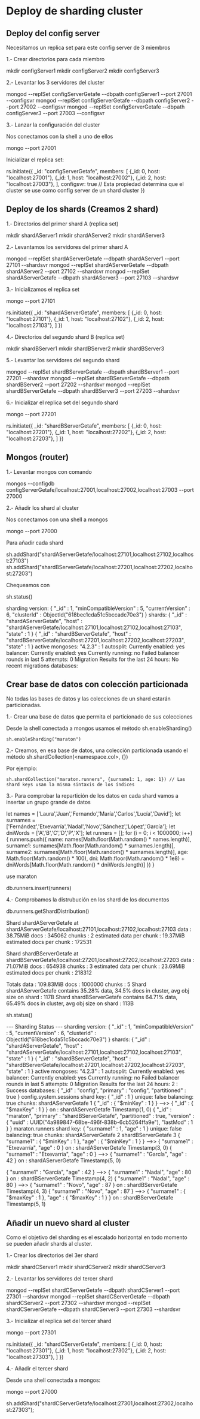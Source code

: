 # Deploy de sharding cluster

## Deploy del config server

Necesitamos un replica set para este config server de 3 miembros

1.- Crear directorios para cada miembro

mkdir configServer1
mkdir configServer2
mkdir configServer3

2.- Levantar los 3 servidores del cluster

mongod --replSet configServerGetafe --dbpath configServer1 --port 27001 --configsvr
mongod --replSet configServerGetafe --dbpath configServer2 --port 27002 --configsvr
mongod --replSet configServerGetafe --dbpath configServer3 --port 27003 --configsvr

3.- Lanzar la configuración del cluster

Nos conectamos con la shell a uno de ellos

mongo --port 27001

Inicializar el replica set:

rs.initiate({
    _id: "configServerGetafe",
    members: [
        {_id: 0, host: "localhost:27001"},
        {_id: 1, host: "localhost:27002"},
        {_id: 2, host: "localhost:27003"},
    ],
    configsvr: true // Esta propiedad determina que el cluster se use como config server de un shard cluster
})


## Deploy de los shards (Creamos 2 shard)

1.- Directorios del primer shard A (replica set)

mkdir shardAServer1
mkdir shardAServer2
mkdir shardAServer3

2.- Levantamos los servidores del primer shard A

mongod --replSet shardAServerGetafe --dbpath shardAServer1 --port 27101 --shardsvr
mongod --replSet shardAServerGetafe --dbpath shardAServer2 --port 27102 --shardsvr
mongod --replSet shardAServerGetafe --dbpath shardAServer3 --port 27103 --shardsvr

3.- Inicializamos el replica set

mongo --port 27101

rs.initiate({
    _id: "shardAServerGetafe",
    members: [
        {_id: 0, host: "localhost:27101"},
        {_id: 1, host: "localhost:27102"},
        {_id: 2, host: "localhost:27103"},
    ]
})

4.- Directorios del segundo shard B (replica set)

mkdir shardBServer1
mkdir shardBServer2
mkdir shardBServer3

5.- Levantar los servidores del segundo shard

mongod --replSet shardBServerGetafe --dbpath shardBServer1 --port 27201 --shardsvr
mongod --replSet shardBServerGetafe --dbpath shardBServer2 --port 27202 --shardsvr
mongod --replSet shardBServerGetafe --dbpath shardBServer3 --port 27203 --shardsvr

6.- Inicializar el replica set del segundo shard 

mongo --port 27201

rs.initiate({
    _id: "shardBServerGetafe",
    members: [
        {_id: 0, host: "localhost:27201"},
        {_id: 1, host: "localhost:27202"},
        {_id: 2, host: "localhost:27203"},
    ]
})

## Mongos (router)

1.- Levantar mongos con comando

mongos --configdb configServerGetafe/localhost:27001,localhost:27002,localhost:27003 --port 27000

2.- Añadir los shard al cluster

Nos conectamos con una shell a mongos

mongo --port 27000

Para añadir cada shard

sh.addShard("shardAServerGetafe/localhost:27101,localhost:27102,localhost:27103")
sh.addShard("shardBServerGetafe/localhost:27201,localhost:27202,localhost:27203")

Chequeamos con

sh.status()

  sharding version: {
  	"_id" : 1,
  	"minCompatibleVersion" : 5,
  	"currentVersion" : 6,
  	"clusterId" : ObjectId("618bec1cda51c5bccadc70e3")
  }
  shards:
        {  "_id" : "shardAServerGetafe",  "host" : "shardAServerGetafe/localhost:27101,localhost:27102,localhost:27103",  "state" : 1 }
        {  "_id" : "shardBServerGetafe",  "host" : "shardBServerGetafe/localhost:27201,localhost:27202,localhost:27203",  "state" : 1 }
  active mongoses:
        "4.2.3" : 1
  autosplit:
        Currently enabled: yes
  balancer:
        Currently enabled:  yes
        Currently running:  no
        Failed balancer rounds in last 5 attempts:  0
        Migration Results for the last 24 hours: 
                No recent migrations
  databases:


## Crear base de datos con colección particionada

No todas las bases de datos y las colecciones de un shard estarán particionadas.

1.- Crear una base de datos que permita el particionado de sus colecciones

Desde la shell conectada a mongos usamos el método sh.enableSharding(<nombre-base-datos>)

```
sh.enableSharding("maraton")
```

2.- Creamos, en esa base de datos, una colección particionada usando el método sh.shardCollection(<namespace.col>, {<shard-keys>})

Por ejemplo:

```
sh.shardCollection("maraton.runners", {surname1: 1, age: 1}) // Las shard keys usan la misma sintaxis de los índices
```

3.- Para comprobar la repartición de los datos en cada shard vamos a insertar un grupo grande de datos

let names = ['Laura','Juan','Fernando','María','Carlos','Lucía','David'];
let surnames = ['Fernández','Etxevarría','Nadal','Novo','Sánchez','López','García'];
let dniWords = ['A','B','C','D','P','X'];
let runners = [];
for (i = 0; i < 1000000; i++) {
    runners.push({
        name: names[Math.floor(Math.random() * names.length)],
        surname1: surnames[Math.floor(Math.random() * surnames.length)],
        surname2: surnames[Math.floor(Math.random() * surnames.length)],
        age: Math.floor(Math.random() * 100),
        dni: Math.floor(Math.random() * 1e8) + dniWords[Math.floor(Math.random() * dniWords.length)]
    })
}

use maraton

db.runners.insert(runners)

4.- Comprobamos la distrubución en los shard de los documentos

db.runners.getShardDistribution()

Shard shardAServerGetafe at shardAServerGetafe/localhost:27101,localhost:27102,localhost:27103
 data : 38.75MiB docs : 345062 chunks : 2
 estimated data per chunk : 19.37MiB
 estimated docs per chunk : 172531

Shard shardBServerGetafe at shardBServerGetafe/localhost:27201,localhost:27202,localhost:27203
 data : 71.07MiB docs : 654938 chunks : 3
 estimated data per chunk : 23.69MiB
 estimated docs per chunk : 218312

Totals
 data : 109.83MiB docs : 1000000 chunks : 5
 Shard shardAServerGetafe contains 35.28% data, 34.5% docs in cluster, avg obj size on shard : 117B
 Shard shardBServerGetafe contains 64.71% data, 65.49% docs in cluster, avg obj size on shard : 113B

sh.status()

--- Sharding Status --- 
  sharding version: {
  	"_id" : 1,
  	"minCompatibleVersion" : 5,
  	"currentVersion" : 6,
  	"clusterId" : ObjectId("618bec1cda51c5bccadc70e3")
  }
  shards:
        {  "_id" : "shardAServerGetafe",  "host" : "shardAServerGetafe/localhost:27101,localhost:27102,localhost:27103",  "state" : 1 }
        {  "_id" : "shardBServerGetafe",  "host" : "shardBServerGetafe/localhost:27201,localhost:27202,localhost:27203",  "state" : 1 }
  active mongoses:
        "4.2.3" : 1
  autosplit:
        Currently enabled: yes
  balancer:
        Currently enabled:  yes
        Currently running:  no
        Failed balancer rounds in last 5 attempts:  0
        Migration Results for the last 24 hours: 
                2 : Success
  databases:
        {  "_id" : "config",  "primary" : "config",  "partitioned" : true }
                config.system.sessions
                        shard key: { "_id" : 1 }
                        unique: false
                        balancing: true
                        chunks:
                                shardAServerGetafe	1
                        { "_id" : { "$minKey" : 1 } } -->> { "_id" : { "$maxKey" : 1 } } on : shardAServerGetafe Timestamp(1, 0) 
        {  "_id" : "maraton",  "primary" : "shardBServerGetafe",  "partitioned" : true,  "version" : {  "uuid" : UUID("4a989847-68be-496f-838b-6cb5264ffa9e"),  "lastMod" : 1 } }
                maraton.runners
                        shard key: { "surname1" : 1, "age" : 1 }
                        unique: false
                        balancing: true
                        chunks:
                                shardAServerGetafe	2
                                shardBServerGetafe	3
{ "surname1" : { "$minKey" : 1 }, "age" : { "$minKey" : 1 } } -->> { "surname1" : "Etxevarría", "age" : 0 } on : shardAServerGetafe Timestamp(3, 0) 
{ "surname1" : "Etxevarría", "age" : 0 } -->> { "surname1" : "García", "age" : 42 } on : shardAServerGetafe Timestamp(5, 0) 


{ "surname1" : "García", "age" : 42 } -->> { "surname1" : "Nadal", "age" : 80 } on : shardBServerGetafe Timestamp(4, 2) 
{ "surname1" : "Nadal", "age" : 80 } -->> { "surname1" : "Novo", "age" : 87 } on : shardBServerGetafe Timestamp(4, 3) 
{ "surname1" : "Novo", "age" : 87 } -->> { "surname1" : { "$maxKey" : 1 }, "age" : { "$maxKey" : 1 } } on : shardBServerGetafe Timestamp(5, 1) 

## Añadir un nuevo shard al cluster

Como el objetivo del sharding es el escalado horizontal en todo momento se pueden añadir shards al cluster.

1.- Crear los directorios del 3er shard

mkdir shardCServer1
mkdir shardCServer2
mkdir shardCServer3

2.- Levantar los servidores del tercer shard

mongod --replSet shardCServerGetafe --dbpath shardCServer1 --port 27301 --shardsvr
mongod --replSet shardCServerGetafe --dbpath shardCServer2 --port 27302 --shardsvr
mongod --replSet shardCServerGetafe --dbpath shardCServer3 --port 27303 --shardsvr

3.- Inicializar el replica set del tercer shard

mongo --port 27301

rs.initiate({
    _id: "shardCServerGetafe",
    members: [
        {_id: 0, host: "localhost:27301"},
        {_id: 1, host: "localhost:27302"},
        {_id: 2, host: "localhost:27303"},
    ]
})

4.- Añadir el tercer shard

Desde una shell conectada a mongos:

mongo --port 27000

sh.addShard("shardCServerGetafe/localhost:27301,localhost:27302,localhost:27303");
